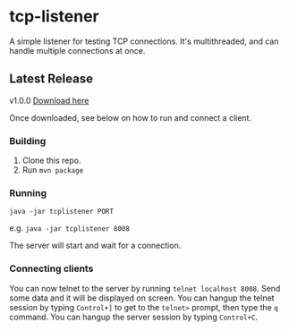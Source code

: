 # tcp-listener

A simple listener for testing TCP connections. It's multithreaded, and can handle multiple connections at once.

## Latest Release

v1.0.0 [Download here](https://github.com/steveswinsburg/tcp-listener/releases/download/1.0.0/tcplistener.jar)

Once downloaded, see below on how to run and connect a client.

### Building

1. Clone this repo.
2. Run `mvn package`

### Running

`java -jar tcplistener PORT`

e.g. `java -jar tcplistener 8008`

The server will start and wait for a connection.

### Connecting clients

You can now telnet to the server by running `telnet localhost 8008`. Send some data and it will be displayed on screen.
You can hangup the telnet session by typing `Control+]` to get to the `telnet>` prompt, then type the `q` command.
You can hangup the server session by typing `Control+C`.




